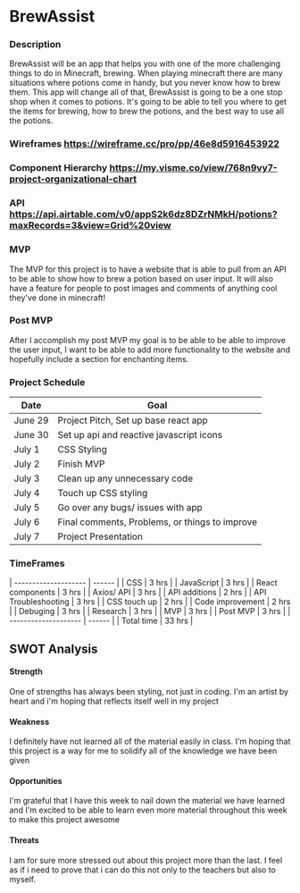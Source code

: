 <!-- CODENAME: BANANA -->
# BrewAssist
### Description
BrewAssist will be an app that helps you with one of the more challenging things to do in Minecraft, brewing. When playing minecraft there are many situations where potions come in handy, but you never know how to brew them. This app will change all of that, BrewAssist is going to be a one stop shop when it comes to potions. It's going to be able to tell you where to get the items for brewing, how to brew the potions, and the best way to use all the potions.
### Wireframes https://wireframe.cc/pro/pp/46e8d5916453922
### Component Hierarchy  https://my.visme.co/view/768n9vy7-project-organizational-chart
### API https://api.airtable.com/v0/appS2k6dz8DZrNMkH/potions?maxRecords=3&view=Grid%20view
### MVP
The MVP for this project is to have a website that is able to pull from an API to be able to show how to brew a potion based on user input. It will also have a feature for people to post images and comments of anything cool they've done in minecraft!
### Post MVP
After I accomplish my post MVP my goal is to be able to be able to improve the user input, I want to be able to add more functionality to the website and hopefully include a section for enchanting items. 
### Project Schedule
| Date    |                     Goal                       |
| ------- | ---------------------------------------------- |
| June 29 | Project Pitch, Set up base react app           |
| June 30 | Set up api and reactive javascript icons       |
| July 1  | CSS Styling                                    |
| July 2  | Finish MVP                                     |
| July 3  | Clean up any unnecessary code                  |
| July 4  | Touch up CSS styling                           |
| July 5  | Go over any bugs/ issues with app              |
| July 6  | Final comments, Problems, or things to improve |
| July 7  | Project Presentation                           |
### TimeFrames
| -------------------- | ------ |
| CSS                  | 3 hrs  |
| JavaScript           | 3 hrs  |
| React components     | 3 hrs  |
| Axios/ API           | 3 hrs  |
| API additions        | 2 hrs  |
| API Troubleshooting  | 3 hrs  |
| CSS touch up         | 2 hrs  |
| Code improvement     | 2 hrs  |
| Debuging             | 3 hrs  |
| Research             | 3 hrs  |
| MVP                  | 3 hrs  |
| Post MVP             | 3 hrs  |
| -------------------- | ------ |
| Total time           | 33 hrs |
## SWOT Analysis
#### Strength
One of  strengths has always been styling, not just in coding. I'm an artist by heart and i'm hoping that reflects itself well in my project
#### Weakness
I definitely have not learned all of the material easily in class. I'm hoping that this project is a way for me to solidify all of the knowledge we have been given
#### Opportunities
I'm grateful that I have this week to nail down the material we have learned and I'm excited to be able to learn even more material throughout this week to make this project awesome
#### Threats
I am for sure more stressed out about this project more than the last. I feel as if i need to prove that i can do this not only to the teachers but also to myself. 